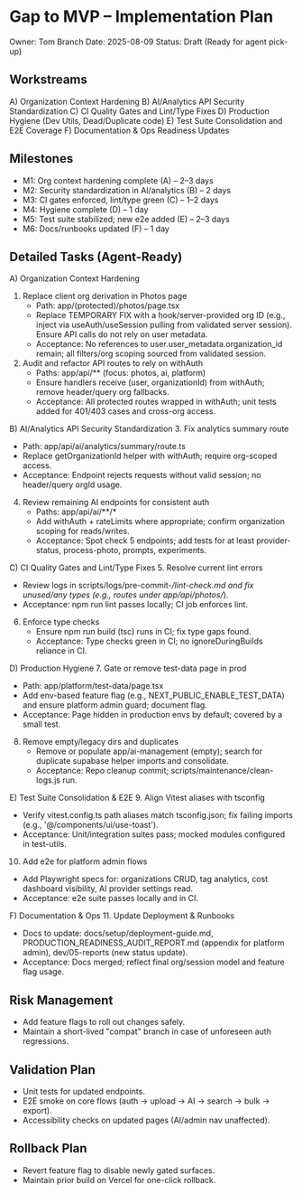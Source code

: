 # Gap to MVP – Implementation Plan

Owner: Tom Branch
Date: 2025-08-09
Status: Draft (Ready for agent pick-up)

## Workstreams

A) Organization Context Hardening
B) AI/Analytics API Security Standardization
C) CI Quality Gates and Lint/Type Fixes
D) Production Hygiene (Dev Utils, Dead/Duplicate code)
E) Test Suite Consolidation and E2E Coverage
F) Documentation & Ops Readiness Updates

## Milestones
- M1: Org context hardening complete (A) – 2–3 days
- M2: Security standardization in AI/analytics (B) – 2 days
- M3: CI gates enforced, lint/type green (C) – 1–2 days
- M4: Hygiene complete (D) – 1 day
- M5: Test suite stabilized; new e2e added (E) – 2–3 days
- M6: Docs/runbooks updated (F) – 1 day

## Detailed Tasks (Agent-Ready)

A) Organization Context Hardening
1. Replace client org derivation in Photos page
   - Path: app/(protected)/photos/page.tsx
   - Replace TEMPORARY FIX with a hook/server-provided org ID (e.g., inject via useAuth/useSession pulling from validated server session). Ensure API calls do not rely on user metadata.
   - Acceptance: No references to user.user_metadata.organization_id remain; all filters/org scoping sourced from validated session.
2. Audit and refactor API routes to rely on withAuth
   - Paths: app/api/** (focus: photos, ai, platform)
   - Ensure handlers receive (user, organizationId) from withAuth; remove header/query org fallbacks.
   - Acceptance: All protected routes wrapped in withAuth; unit tests added for 401/403 cases and cross-org access.

B) AI/Analytics API Security Standardization
3. Fix analytics summary route
   - Path: app/api/ai/analytics/summary/route.ts
   - Replace getOrganizationId helper with withAuth; require org-scoped access.
   - Acceptance: Endpoint rejects requests without valid session; no header/query orgId usage.
4. Review remaining AI endpoints for consistent auth
   - Paths: app/api/ai/**/*
   - Add withAuth + rateLimits where appropriate; confirm organization scoping for reads/writes.
   - Acceptance: Spot check 5 endpoints; add tests for at least provider-status, process-photo, prompts, experiments.

C) CI Quality Gates and Lint/Type Fixes
5. Resolve current lint errors
   - Review logs in scripts/logs/pre-commit-*/lint-check.md and fix unused/any types (e.g., routes under app/api/photos/*).
   - Acceptance: npm run lint passes locally; CI job enforces lint.
6. Enforce type checks
   - Ensure npm run build (tsc) runs in CI; fix type gaps found.
   - Acceptance: Type checks green in CI; no ignoreDuringBuilds reliance in CI.

D) Production Hygiene
7. Gate or remove test-data page in prod
   - Path: app/platform/test-data/page.tsx
   - Add env-based feature flag (e.g., NEXT_PUBLIC_ENABLE_TEST_DATA) and ensure platform admin guard; document flag.
   - Acceptance: Page hidden in production envs by default; covered by a small test.
8. Remove empty/legacy dirs and duplicates
   - Remove or populate app/ai-management (empty); search for duplicate supabase helper imports and consolidate.
   - Acceptance: Repo cleanup commit; scripts/maintenance/clean-logs.js run.

E) Test Suite Consolidation & E2E
9. Align Vitest aliases with tsconfig
   - Verify vitest.config.ts path aliases match tsconfig.json; fix failing imports (e.g., '@/components/ui/use-toast').
   - Acceptance: Unit/integration suites pass; mocked modules configured in test-utils.
10. Add e2e for platform admin flows
   - Add Playwright specs for: organizations CRUD, tag analytics, cost dashboard visibility, AI provider settings read.
   - Acceptance: e2e suite passes locally and in CI.

F) Documentation & Ops
11. Update Deployment & Runbooks
   - Docs to update: docs/setup/deployment-guide.md, PRODUCTION_READINESS_AUDIT_REPORT.md (appendix for platform admin), dev/05-reports (new status update).
   - Acceptance: Docs merged; reflect final org/session model and feature flag usage.

## Risk Management
- Add feature flags to roll out changes safely.
- Maintain a short-lived "compat" branch in case of unforeseen auth regressions.

## Validation Plan
- Unit tests for updated endpoints.
- E2E smoke on core flows (auth → upload → AI → search → bulk → export).
- Accessibility checks on updated pages (AI/admin nav unaffected).

## Rollback Plan
- Revert feature flag to disable newly gated surfaces.
- Maintain prior build on Vercel for one-click rollback.

